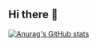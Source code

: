 ## Hi there 🎥
[![Anurag's GitHub stats](https://github-readme-stats.vercel.app/api?username=nakao-mz&count_private=true&show_icons=true&theme=nord)](https://github.com/anuraghazra/github-readme-stats)  

<!---
nakao-mz/nakao-mz is a ✨ special ✨ repository because its `README.md` (this file) appears on your GitHub profile.
You can click the Preview link to take a look at your changes.

- 👋 Hi, I’m @nakao-mz
- 👀 I’m interested in ...
- 🌱 I’m currently learning ...
- 💞️ I’m looking to collaborate on ...
- 📫 How to reach me ...
- 😄 Pronouns: ...
- ⚡ Fun fact: ...

--->
